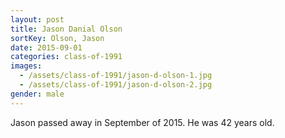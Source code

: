 ```yaml
---
layout: post
title: Jason Danial Olson
sortKey: Olson, Jason
date: 2015-09-01
categories: class-of-1991
images:
  - /assets/class-of-1991/jason-d-olson-1.jpg
  - /assets/class-of-1991/jason-d-olson-2.jpg
gender: male
---
```

Jason passed away in September of 2015.  He was 42 years old.
